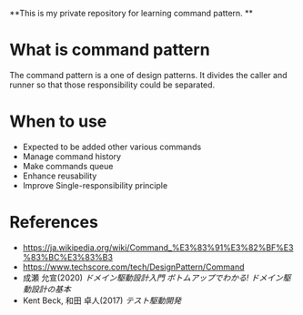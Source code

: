 **This is my private repository for learning command pattern.
**

# What is command pattern
The command pattern is a one of design patterns.
It divides the caller and runner so that those responsibility could be separated.

# When to use
- Expected to be added other various commands
- Manage command history
- Make commands queue
- Enhance reusability
- Improve Single-responsibility principle

# References
- https://ja.wikipedia.org/wiki/Command_%E3%83%91%E3%82%BF%E3%83%BC%E3%83%B3
- https://www.techscore.com/tech/DesignPattern/Command
- 成瀬 允宣(2020) *ドメイン駆動設計入門 ボトムアップでわかる! ドメイン駆動設計の基本*
- Kent Beck, 和田 卓人(2017) *テスト駆動開発*
